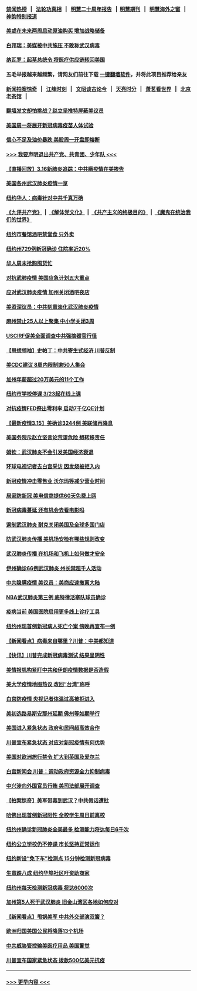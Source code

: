#### [禁闻热榜](热点新闻.md?=0)  &nbsp;&nbsp;|&nbsp;&nbsp; [法轮功真相](https://github.com/gfw-breaker/truth/blob/master/README.md?=0) &nbsp;&nbsp;|&nbsp;&nbsp; [明慧二十周年报告](https://github.com/gfw-breaker/mh-reports/blob/master/README.md?=0) &nbsp;&nbsp;|&nbsp;&nbsp;[明慧期刊](https://github.com/gfw-breaker/mh-qikan) &nbsp;&nbsp;|&nbsp;&nbsp; [明慧海外之窗](https://github.com/gfw-breaker/mh-news/blob/master/README.md?=0) &nbsp;&nbsp;|&nbsp;&nbsp; [神韵特别报道](https://github.com/gfw-breaker/mh-news/blob/master/shenyun.md?=0)
#### [美或在未来两周启动原油购买 增加战略储备](../pages/nsc412/n11944956.md?t=03170303) 
#### [白邦瑞：美媒被中共施压 不敢称武汉病毒](../pages/nsc412/n11944815.md?t=03170303) 
#### [纳瓦罗：起草总统令 将医疗供应链转回美国](../pages/nsc412/n11944808.md?t=03170303) 
#### 五毛举报越来越频繁，请网友们前往下载 [一键翻墙软件](https://github.com/gfw-breaker/ssr-accounts)，并将此项目推荐给亲友
#### [新闻拍案惊奇](https://github.com/gfw-breaker/banned-news/blob/master/pages/link4.md) &nbsp;&nbsp;|&nbsp;&nbsp; [江峰时刻](https://github.com/gfw-breaker/banned-news/blob/master/pages/link4.md) &nbsp;&nbsp;|&nbsp;&nbsp; [文昭谈古论今](https://github.com/gfw-breaker/banned-news/blob/master/pages/link4.md) &nbsp;&nbsp;|&nbsp;&nbsp; [天亮时分](https://github.com/gfw-breaker/banned-news/blob/master/pages/link4.md) &nbsp;&nbsp;|&nbsp;&nbsp; [萧茗看世界](https://github.com/gfw-breaker/banned-news/blob/master/pages/link4.md) &nbsp;&nbsp;|&nbsp;&nbsp; [北京老茶馆](https://github.com/gfw-breaker/banned-news/blob/master/pages/link4.md) &nbsp;&nbsp;|&nbsp;&nbsp; 
#### [翻墙发文却怕挑战？赵立坚推特屏蔽美议员](../pages/nsc412/n11944758.md?t=03170303) 
#### [美国周一将展开新冠病毒疫苗人体试验](../pages/nsc412/n11944761.md?t=03170303) 
#### [信心不足及油价暴跌 美股周一开盘即熔断](../pages/nsc412/n11944728.md?t=03170303) 
#### [>>> 我要声明退出共产党、共青团、少年队 <<<](https://github.com/begood0513/goodnews/blob/master/quit/letter.md) 
#### [【直播回放】3.16新肺炎追踪：中共瞒疫情在美挨告](../pages/nsc412/n11944429.md?t=03170303) 
#### [美国各州武汉肺炎疫情一览](../pages/nsc412/n11944066.md?t=03170303) 
#### [纽约华人：病毒针对中共千真万确](../pages/nsc412/n11942905.md?t=03170303) 
#### [《九评共产党》](https://github.com/begood0513/9ping.md/blob/master/README.md) &nbsp;|&nbsp; [《解体党文化》](../../../../jtdwh.md/blob/master/README.md)  &nbsp;|&nbsp; [《共产主义的终极目的》](../../../../gczydzjmd.md/blob/master/README.md) &nbsp;|&nbsp; [《魔鬼在统治我们的世界》](../../../../mgztzwmdsj.md/blob/master/README.md) 
#### [纽约市餐馆酒吧禁堂食  只外卖](../pages/nsc412/n11943729.md?t=03170303) 
#### [纽约州729例新冠确诊  住院率近20%](../pages/nsc412/n11943724.md?t=03170303) 
#### [华人周末抢购囤货忙](../pages/nsc412/n11943687.md?t=03170303) 
#### [对抗武肺疫情 美国应急计划五大重点](../pages/nsc412/n11943193.md?t=03170303) 
#### [应对武汉肺炎疫情 加州关闭酒吧夜店](../pages/nsc412/n11943540.md?t=03170303) 
#### [美资深议员：中共刻意淡化武汉肺炎疫情](../pages/nsc412/n11943061.md?t=03170303) 
#### [麻州禁止25人以上聚集   中小学关闭3周](../pages/nsc412/n11943154.md?t=03170303) 
#### [USCIRF促美全面调查中共强摘器官行径](../pages/nsc412/n11942904.md?t=03170303) 
#### [【思想领袖】史帕丁：中共寄生式经济 川普反制](../pages/nsc412/n11805341.md?t=03170303) 
#### [美CDC建议 8周内限制逾50人集会](../pages/nsc412/n11942944.md?t=03170303) 
#### [加州年薪超过20万美元的11个工作](../pages/nsc412/n11919113.md?t=03170303) 
#### [纽约市学校停课   3/23起在线上课](../pages/nsc412/n11942804.md?t=03170303) 
#### [对抗疫情FED祭出零利率 启动7千亿QE计划](../pages/nsc412/n11942782.md?t=03170303) 
#### [【最新疫情3.15】美确诊3244例 美联储再降息](../pages/nsc412/n11940988.md?t=03170303) 
#### [美国务院斥赵立坚言论荒谬危险 想转移责任](../pages/nsc412/n11942518.md?t=03170303) 
#### [姆钦：武汉肺炎不会引发美国经济衰退](../pages/nsc412/n11942530.md?t=03170303) 
#### [环球电视记者去白宫采访 因发烧被拒入内](../pages/nsc412/n11942516.md?t=03170303) 
#### [新冠疫情冲击零售业 沃尔玛等减少营业时间](../pages/nsc412/n11942454.md?t=03170303) 
#### [居家防新冠 美电信商提供60天免费上网](../pages/nsc412/n11942457.md?t=03170303) 
#### [新冠病毒蔓延 还有机会去看电影吗](../pages/nsc412/n11942385.md?t=03170303) 
#### [遏制武汉肺炎 耐克关闭美国及全球多国门店](../pages/nsc412/n11942366.md?t=03170303) 
#### [防武汉肺炎传播 美机场安检有哪些规则改变](../pages/nsc412/n11939497.md?t=03170303) 
#### [武汉肺炎传播 在机场和飞机上如何做才安全](../pages/nsc412/n11928171.md?t=03170303) 
#### [伊州确诊66例武汉肺炎 州长禁超千人活动](../pages/nsc412/n11941564.md?t=03170303) 
#### [中共隐瞒疫情 美议员：美商应速撤离大陆](../pages/nsc412/n11941407.md?t=03170303) 
#### [NBA武汉肺炎第三例 底特律活塞队球员确诊](../pages/nsc412/n11941282.md?t=03170303) 
#### [疫病当前 美国医院启用更多线上诊疗工具](../pages/nsc412/n11941300.md?t=03170303) 
#### [纽约州现首例新冠病人死亡个案  傍晚再宣布一例](../pages/nsc412/n11941340.md?t=03170303) 
#### [【新闻看点】病毒来自哪里？川普：中美都知道](../pages/nsc412/n11940769.md?t=03170303) 
#### [【快讯】川普完成新冠病毒测试 结果呈阴性](../pages/nsc412/n11941045.md?t=03170303) 
#### [美情报机构紧盯中共和伊朗疫情数据是否造假](../pages/nsc412/n11940875.md?t=03170303) 
#### [美大学疫情地图热议 改回“台湾”称呼](../pages/nsc412/n11940365.md?t=03170303) 
#### [白宫防疫情 央视记者体温过高被拒进入](../pages/nsc412/n11940841.md?t=03170303) 
#### [美初选路易斯安那州延期 佛州等如期举行](../pages/nsc412/n11940614.md?t=03170303) 
#### [美国进入紧急状态 政府和民间超高效合作](../pages/nsc412/n11940720.md?t=03170303) 
#### [川普宣布紧急状态 对应对新冠疫情有何优势](../pages/nsc412/n11940632.md?t=03170303) 
#### [美国对欧洲旅行禁令 扩大到英国及爱尔兰](../pages/nsc412/n11940647.md?t=03170303) 
#### [白宫新闻会 川普：调动政府资源全力抑制病毒](../pages/nsc412/n11940558.md?t=03170303) 
#### [中兴涉向外国官员行贿 美司法部展开调查](../pages/nsc412/n11940378.md?t=03170303) 
#### [【拍案惊奇】美军带毒到武汉？中共假话遭批](../pages/nsc412/n11939240.md?t=03170303) 
#### [哈佛出现首例新冠阳性  全校学生周日前离校](../pages/nsc412/n11939759.md?t=03170303) 
#### [纽约州确诊新冠肺炎全美最多  检测能力将达每日6千次](../pages/nsc412/n11939581.md?t=03170303) 
#### [纽约公立学校仍不停课 市长坚持正常运作](../pages/nsc412/n11939557.md?t=03170303) 
#### [纽约新设“免下车”检测点  15分钟检测新冠病毒](../pages/nsc412/n11939513.md?t=03170303) 
#### [生意跌八成  纽约华埠社区吁资助商家](../pages/nsc412/n11939562.md?t=03170303) 
#### [纽约州每天检测新冠病毒  将达6000次](../pages/nsc412/n11939510.md?t=03170303) 
#### [加州第5人死于武汉肺炎 旧金山湾区各地如何应对](../pages/nsc412/n11939263.md?t=03170303) 
#### [【新闻看点】甩锅美军 中共外交部演双簧？](../pages/nsc412/n11938828.md?t=03170303) 
#### [欧洲归国美国公民将降落13个机场](../pages/nsc412/n11939026.md?t=03170303) 
#### [中共威胁管控输美医疗用品 美国警觉](../pages/nsc412/n11938602.md?t=03170303) 
#### [川普宣布国家紧急状态 拨款500亿美元抗疫](../pages/nsc412/n11939032.md?t=03170303) 

----
#### [ >>> 更早内容 <<< ](../indexes/nsc412-earlier.md)
